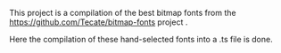 This project is a compilation of the best bitmap fonts from the https://github.com/Tecate/bitmap-fonts project .

Here the compilation of these hand-selected fonts into a .ts file is done.